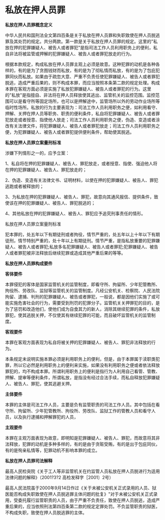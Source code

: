 # 私放在押人员罪

 

**私放在押人员罪概念定义**

中华人民共和国刑法全文第四百条是关于私放在押人员罪和失职致使在押人员脱逃罪及其处罚的规定。共分两款。第一款是关于私放在押人员罪的规定。这里的"私放在押的犯罪嫌疑人、被告人或者罪犯"是指司法工作人员利用职务上的便利，私自非法将被监管或押解的犯罪嫌疑人、被告人或者罪犯放走的行为。

根据本款规定，构成私放在押人员罪主观上必须是故意。这种犯罪的动机是各种各样的，有的是为了贪图钱财而私放，有的是为了彻私情而私放，有的是为了包庇犯罪同伙而私放。如果由于疏忽大意、严重不负责任使犯罪嫌疑人、被告人或者罪犯脱逃，造成严重后果的，则不构成本罪，而应当按照本条第二款的规定处理。构成本罪在客观方面必须是实施了私放犯罪嫌疑人、被告人或者罪犯的行为。这里的"私放"是指擅自、非法将在押人员释放使其逃出、监管机关的监控范围。监控范围可以是看守所等固定场所，也可以是押解途中，监管场所以外的劳动作业场所等临时性场所。私放的行为主要表现为：司法工作人员利用职务之便，如利用看守、押解、关押在押人员等职务、职责的便利条件，私自将犯罪嫌疑人、被告人或者罪犯放走或者授意、指使他人放走；司法工作人员利用职务之便，伪造、变造或者涂改有关法律文件，将犯罪嫌疑人、被告人或者罪犯放走；司法工作人员利用职务之便，为犯罪嫌疑人、被告人或者罪犯提供便利条件，帮助使其脱逃。

**私放在押人员罪立案量刑标准**

涉嫌下列情形之一的，应予立案：

1、私自将在押的犯罪嫌疑人、被告人、罪犯放走，或者授意、指使、强迫他人将在押的犯罪嫌疑人、被告人、罪犯放走的；

2、伪造、变造有关法律文书、证明材料，以使在押的犯罪嫌疑人、被告人、罪犯逃跑或者被释放的；

3、为私放在押的犯罪嫌疑人、被告人、罪犯，故意向其通风报信、提供条件，致使该在押的犯罪嫌疑人、被告人、罪犯脱逃的；

4、其他私放在押的犯罪嫌疑人、被告人、罪犯应予追究刑事责任的情形。

私放在押人员罪立案量刑标准

犯本罪的，处五年以下有期徒刑或者拘役，情节严重的，处五年以上十年以下有期徒刑，情节特别严重的，处十年以上有期徒刑。情节严重，是指私放重要的犯罪嫌疑人、被告人或者罪犯;私放多名犯罪嫌疑人、被告人或者罪犯;犯罪嫌疑人、被告人或者罪犯被非法释放后继续犯罪或造成其他严重后果的等等。

 

**私放在押人员罪构成要件**

**客体要件**

本罪侵犯的客体是国家监管机关的监管制度，即看守所、拘留所、少年犯管教所、拘役所、劳改队、监狱等监管机关的监管制度。凡经公安机关、检察院、人民法院拘留、逮捕、判刑的犯罪嫌疑人、被告或者罪犯，一般说，都是因他们实施了或可能实施危害社会的行为，需要受到刑罚的犯罪分子。监管机关关押罪犯的目的，是为了惩罚和改造他们，使他们成为自食其力的新人，消除其继续犯罪的条件，私放罪犯，使其逃脱关押，不仅使其有继续犯罪的可能，而且破坏监管机关的监管制度。

**客观要件**

本罪在客观方面表现为私自将被关押的犯罪嫌疑人、被告人、罪犯非法释放的行为。

本条规定未说明实施本罪必须是利用职务上的便利，但是，由于本罪属于渎职类犯罪，所以它必然是利用职务上的便利来实施，如果没有利用职务之便或者依法释放罪犯的，均不构成本罪。所谓利用职务上的便利是指行为人利用自己看管、管教、押解、提审等便利条件，所谓私放，是指没有经过合法手续，而私自释放犯罪嫌疑人、被告人、罪犯，使其逃避关押。

**主体要件**

本罪的主体是司法工作人员，主要是负有监管职责的司法工作人员。其中包括在看守所、拘留所、少年犯管教所、拘役所、劳改队、监狱工作的管教人员和看守人员，以及执行逮捕和押解罪犯的人员，

**主观要件**

本罪在主观万面表现为故意，即明知是犯罪嫌疑人、被告人、罪犯，而故意将其非法释放，犯罪的动机是多种多样的，有的是由于贪赃受贿，有的是出于包庇同伙，有的是徇亲私情等，犯罪动机不影响本罪的成立。

**私放在押人员罪司法解释**

最高人民检突院《关于工人等非监管机关在约监管人员私放在押人员脱进行为适用法律问题的解释》（2001?3?2 高检发释字［2001〕2号） 

最高人民法院虽于2000年9月14日作过《关于未被公安机关正式录用的人员、狱医能否构成失职致使在押人员脱逃罪主体问题的批复》"对于未被公安机关正式录用，受委托履行监管职责的人员，由于严重不负责任，致使在押人员脱逃，造成严重后果的，应当依照刑法第四百条第二款的规定定罪处罚。不负监管职责的狱医，不构成失职，致使在押人员脱逃罪的主体。

